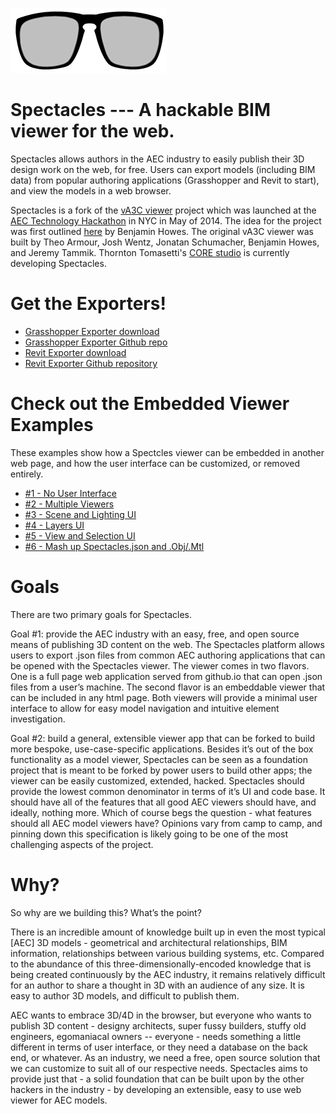 ![Spectacles Logo](/docs/SPECTACLES_LOGO_250.jpg)

Spectacles --- A hackable BIM viewer for the web. 
======


Spectacles allows authors in the AEC industry to easily publish their 3D design work on the web, for free.  Users can export models (including BIM data) from popular authoring applications (Grasshopper and Revit to start), and view the models in a web browser.

Spectacles is a fork of the [vA3C viewer](http://va3c.github.io/) project which was launched at the [AEC Technology Hackathon](http://core.thorntontomasetti.com/aec-technology-symposium-2014/aec-technology-symposium-2014-hackathon/) in NYC in May of 2014.  The idea for the project was first outlined [here](https://www.hackerleague.org/hackathons/aec-technology-hackathon-2014/hacks/three-dot-js-aec-viewer-model-exporters) by Benjamin Howes.  The original vA3C viewer was built by Theo Armour, Josh Wentz, Jonatan Schumacher, Benjamin Howes, and Jeremy Tammik.  Thornton Tomasetti's [CORE studio](http://tt-acm.github.io/Spectacles.WebViewer/) is currently developing Spectacles.

Get the Exporters!
======
- [Grasshopper Exporter download](https://github.com/tt-acm/Spectacles.GrasshopperExporter)
- [Grasshopper Exporter Github repo](https://github.com/tt-acm/Spectacles.GrasshopperExporter)
- [Revit Exporter download](https://github.com/tt-acm/Spectacles.RevitExporter)
- [Revit Exporter Github repository](https://github.com/tt-acm/Spectacles.RevitExporter)

Check out the Embedded Viewer Examples
=====
These examples show how a Spectcles viewer can be embedded in another web page, and how the user interface can be customized, or removed entirely.
- [#1 - No User Interface](http://tt-acm.github.io/Spectacles.WebViewer/examples/1/)
- [#2 - Multiple Viewers](http://tt-acm.github.io/Spectacles.WebViewer/examples/2/)
- [#3 - Scene and Lighting UI](http://tt-acm.github.io/Spectacles.WebViewer/examples/3/)
- [#4 - Layers UI](http://tt-acm.github.io/Spectacles.WebViewer/examples/4/)
- [#5 - View and Selection UI](http://tt-acm.github.io/Spectacles.WebViewer/examples/5/)
- [#6 - Mash up Spectacles.json and .Obj/.Mtl](http://tt-acm.github.io/Spectacles.WebViewer/examples/6/)

Goals
======

There are two primary goals for Spectacles.

Goal #1: provide the AEC industry with an easy, free, and open source means of publishing 3D content on the web. The Spectacles platform allows users to export .json files from common AEC authoring applications that can be opened with the Spectacles viewer. The viewer comes in two flavors. One is a full page web application served from github.io that can open .json files from a user’s machine. The second flavor is an embeddable viewer that can be included in any html page. Both viewers will provide a minimal user interface to allow for easy model navigation and intuitive element investigation.

Goal #2: build a general, extensible viewer app that can be forked to build more bespoke, use-case-specific applications. Besides it’s out of the box functionality as a model viewer, Spectacles can be seen as a foundation project that is meant to be forked by power users to build other apps; the viewer can be easily customized, extended, hacked. Spectacles should provide the lowest common denominator in terms of it’s UI and code base. It should have all of the features that all good AEC viewers should have, and ideally, nothing more. Which of course begs the question - what features should all AEC model viewers have? Opinions vary from camp to camp, and pinning down this specification is likely going to be one of the most challenging aspects of the project.


Why?
======

So why are we building this? What’s the point?

There is an incredible amount of knowledge built up in even the most typical [AEC] 3D models - geometrical and architectural relationships, BIM information, relationships between various building systems, etc. Compared to the abundance of this three-dimensionally-encoded knowledge that is being created continuously by the AEC industry, it remains relatively difficult for an author to share a thought in 3D with an audience of any size. It is easy to author 3D models, and difficult to publish them.

AEC wants to embrace 3D/4D in the browser, but everyone who wants to publish 3D content - designy architects, super fussy builders, stuffy old engineers, egomaniacal owners -- everyone - needs something a little different in terms of user interface, or they need a database on the back end, or whatever. As an industry, we need a free, open source solution that we can customize to suit all of our respective needs. Spectacles aims to provide just that - a solid foundation that can be built upon by the other hackers in the industry - by developing an extensible, easy to use web viewer for AEC models.



